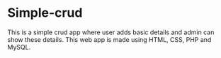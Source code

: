 # Simple-crud
This is a simple crud app where user adds basic details and admin can show these details. This web app is made using HTML, CSS, PHP and MySQL.

